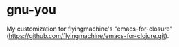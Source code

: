 # gnu-you
My customization for flyingmachine's "emacs-for-closure" (https://github.com/flyingmachine/emacs-for-clojure.git).
